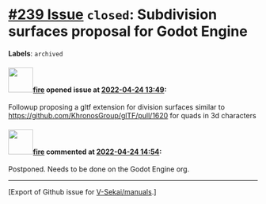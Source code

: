 # [\#239 Issue](https://github.com/V-Sekai/manuals/issues/239) `closed`: Subdivision surfaces proposal for Godot Engine
**Labels**: `archived`


#### <img src="https://avatars.githubusercontent.com/u/32321?u=c2e06a3d2b49a467aa907e54aa259516440267cc&v=4" width="50">[fire](https://github.com/fire) opened issue at [2022-04-24 13:49](https://github.com/V-Sekai/manuals/issues/239):

Followup proposing a gltf extension for division surfaces similar to https://github.com/KhronosGroup/glTF/pull/1620 for quads in 3d characters

#### <img src="https://avatars.githubusercontent.com/u/32321?u=c2e06a3d2b49a467aa907e54aa259516440267cc&v=4" width="50">[fire](https://github.com/fire) commented at [2022-04-24 14:54](https://github.com/V-Sekai/manuals/issues/239#issuecomment-1107857263):

Postponed. Needs to be done on the Godot Engine org.


-------------------------------------------------------------------------------



[Export of Github issue for [V-Sekai/manuals](https://github.com/V-Sekai/manuals).]
